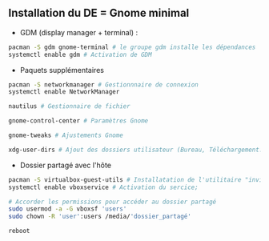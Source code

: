 ## Installation du DE = Gnome minimal

* GDM (display manager + terminal) :
```bash
pacman -S gdm gnome-terminal # le groupe gdm installe les dépendances 'gnome-shell' + 'xorg-server' = le minimum
systemctl enable gdm # Activation de GDM
```

* Paquets supplémentaires
```bash
pacman -S networkmanager # Gestionnnaire de connexion
systemctl enable NetworkManager

nautilus # Gestionnaire de fichier

gnome-control-center # Paramètres Gnome

gnome-tweaks # Ajustements Gnome

xdg-user-dirs # Ajout des dossiers utilisateur (Bureau, Téléchargement...)
```

* Dossier partagé avec l'hôte
```bash
pacman -S virtualbox-guest-utils # Installatation de l'utilitaire "invités" de VirtualBox
systemctl enable vboxservice # Activation du sercice;

# Accorder les permissions pour accéder au dossier partagé
sudo usermod -a -G vboxsf 'users'
sudo chown -R 'user':users /media/'dossier_partagé'

reboot
```